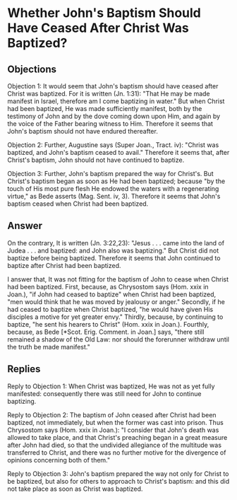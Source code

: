 # Whether John's Baptism Should Have Ceased After Christ Was Baptized?

## Objections

Objection 1: It would seem that John's baptism should have ceased after Christ was baptized. For it is written (Jn. 1:31): "That He may be made manifest in Israel, therefore am I come baptizing in water." But when Christ had been baptized, He was made sufficiently manifest, both by the testimony of John and by the dove coming down upon Him, and again by the voice of the Father bearing witness to Him. Therefore it seems that John's baptism should not have endured thereafter.

Objection 2: Further, Augustine says (Super Joan., Tract. iv): "Christ was baptized, and John's baptism ceased to avail." Therefore it seems that, after Christ's baptism, John should not have continued to baptize.

Objection 3: Further, John's baptism prepared the way for Christ's. But Christ's baptism began as soon as He had been baptized; because "by the touch of His most pure flesh He endowed the waters with a regenerating virtue," as Bede asserts (Mag. Sent. iv, 3). Therefore it seems that John's baptism ceased when Christ had been baptized.

## Answer

On the contrary, It is written (Jn. 3:22,23): "Jesus . . . came into the land of Judea . . . and baptized: and John also was baptizing." But Christ did not baptize before being baptized. Therefore it seems that John continued to baptize after Christ had been baptized.

I answer that, It was not fitting for the baptism of John to cease when Christ had been baptized. First, because, as Chrysostom says (Hom. xxix in Joan.), "if John had ceased to baptize" when Christ had been baptized, "men would think that he was moved by jealousy or anger." Secondly, if he had ceased to baptize when Christ baptized, "he would have given His disciples a motive for yet greater envy." Thirdly, because, by continuing to baptize, "he sent his hearers to Christ" (Hom. xxix in Joan.). Fourthly, because, as Bede [*Scot. Erig. Comment. in Joan.] says, "there still remained a shadow of the Old Law: nor should the forerunner withdraw until the truth be made manifest."

## Replies

Reply to Objection 1: When Christ was baptized, He was not as yet fully manifested: consequently there was still need for John to continue baptizing.

Reply to Objection 2: The baptism of John ceased after Christ had been baptized, not immediately, but when the former was cast into prison. Thus Chrysostom says (Hom. xxix in Joan.): "I consider that John's death was allowed to take place, and that Christ's preaching began in a great measure after John had died, so that the undivided allegiance of the multitude was transferred to Christ, and there was no further motive for the divergence of opinions concerning both of them."

Reply to Objection 3: John's baptism prepared the way not only for Christ to be baptized, but also for others to approach to Christ's baptism: and this did not take place as soon as Christ was baptized.